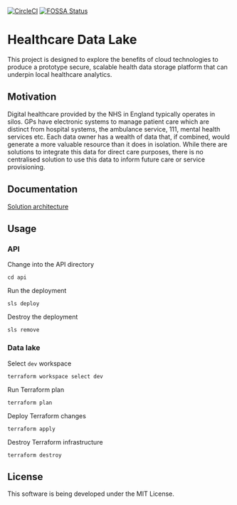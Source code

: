 [![CircleCI](https://circleci.com/gh/spe-uob/HealthcareLakeRepo.svg?style=shield&circle-token=7e5cdbd8560954c827bd8e0368dc7785e6d788f0)](https://app.circleci.com/pipelines/github/spe-uob/HealthcareLakeRepo)
[![FOSSA Status](https://app.fossa.com/api/projects/git%2Bgithub.com%2Fspe-uob%2FHealthcareLakeRepo.svg?type=shield)](https://app.fossa.com/projects/git%2Bgithub.com%2Fspe-uob%2FHealthcareLakeRepo?ref=badge_shield)

# Healthcare Data Lake
This project is designed to explore the benefits of cloud technologies to produce a prototype secure, scalable health data storage platform that can underpin local healthcare analytics.

## Motivation
Digital healthcare provided by the NHS in England typically operates in silos. GPs have electronic systems to manage patient care which are distinct from hospital systems, the ambulance service, 111, mental health services etc. Each data owner has a wealth of data that, if combined, would generate a more valuable resource than it does in isolation. While there are solutions to integrate this data for direct care purposes, there is no centralised solution to use this data to inform future care or service provisioning.

## Documentation
[Solution architecture](../main/docs/solution-architecture.pdf)

## Usage

### API
Change into the API directory
```
cd api
```
Run the deployment
```
sls deploy
```
Destroy the deployment
```
sls remove
```

### Data lake
Select `dev` workspace
```
terraform workspace select dev
```
Run Terraform plan
```
terraform plan
```
Deploy Terraform changes
```
terraform apply
```
Destroy Terraform infrastructure
```
terraform destroy
```
## License
This software is being developed under the MIT License.
